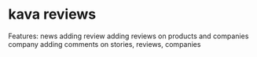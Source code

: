 kava reviews
============
Features:
news adding
review adding
reviews on products and companies
company adding
comments on stories, reviews, companies

